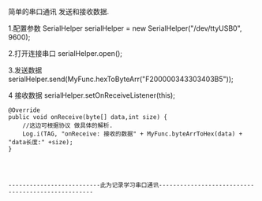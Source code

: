   简单的串口通讯 发送和接收数据.
  
1.配置参数 SerialHelper serialHelper = new SerialHelper("/dev/ttyUSB0", 9600);

2.打开连接串口 serialHelper.open();

3.发送数据 serialHelper.send(MyFunc.hexToByteArr("F200000343303403B5"));

4 接收数据 serialHelper.setOnReceiveListener(this);

    @Override
    public void onReceive(byte[] data,int size) {
        //这边可根据协议 做具体的解析.
        Log.i(TAG, "onReceive: 接收的数据" + MyFunc.byteArrToHex(data) + "data长度:" +size);
    }
    
    
    
    
    --------------------------此为记录学习串口通讯---------------------------------------------------
